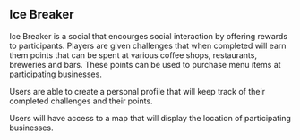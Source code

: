 ## Ice Breaker

Ice Breaker is a social that encourges social interaction by offering rewards to participants. Players are given challenges that when completed will earn them points that can be spent at various coffee shops, restaurants, breweries and bars. These points can be used to purchase menu items at participating businesses.

Users are able to create a personal profile that will keep track of their completed challenges and their points.

Users will have access to a map that will display the location of participating businesses.